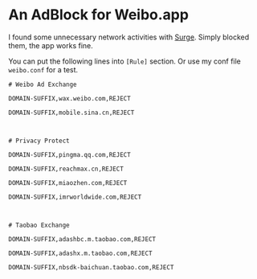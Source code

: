 # An AdBlock for Weibo.app

I found some unnecessary network activities with [Surge](https://nssurge.com "Surge"). Simply blocked them, the app works fine.

You can put the following lines into `[Rule]` section. Or use my conf file `weibo.conf` for a test.

`# Weibo Ad Exchange`

`DOMAIN-SUFFIX,wax.weibo.com,REJECT`

`DOMAIN-SUFFIX,mobile.sina.cn,REJECT`

` `

`# Privacy Protect`

`DOMAIN-SUFFIX,pingma.qq.com,REJECT`

`DOMAIN-SUFFIX,reachmax.cn,REJECT`

`DOMAIN-SUFFIX,miaozhen.com,REJECT`

`DOMAIN-SUFFIX,imrworldwide.com,REJECT`

` `

`# Taobao Exchange`

`DOMAIN-SUFFIX,adashbc.m.taobao.com,REJECT`

`DOMAIN-SUFFIX,adashx.m.taobao.com,REJECT`

`DOMAIN-SUFFIX,nbsdk-baichuan.taobao.com,REJECT`
